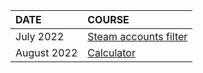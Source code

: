 | DATE        | COURSE                                                                                           |
|:------------|:-------------------------------------------------------------------------------------------------|
| July 2022   | [Steam accounts filter](https://github.com/glebsuprun/Portfolio/tree/main/steam-accounts-filter) |
| August 2022 | [Calculator](https://github.com/glebsuprun/Portfolio/tree/main/calculator)                       |
